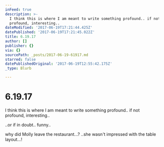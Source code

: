 ```yaml
---
inFeed: true
description: >-
  I think this is where I am meant to write something profound.. if not
  profound, interesting..
dateModified: '2017-06-19T17:21:44.425Z'
datePublished: '2017-06-19T17:21:45.022Z'
title: 6.19.17
author: []
publisher: {}
via: {}
sourcePath: _posts/2017-06-19-61917.md
starred: false
datePublishedOriginal: '2017-06-19T12:55:42.175Z'
_type: Blurb

---
```

# 6.19.17

I think this is where I am meant to write something profound.. if not profound, interesting..

..or if in doubt.. funny..

why did Molly leave the restaurant...? ..she wasn't impressed with the table layout...!